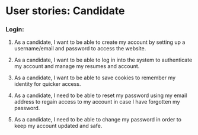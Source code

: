 # User stories: Candidate

### Login:
1. As a candidate, I want to be able to create my account by setting up a username/email and password to access the website.

2. As a candidate, I want to be able to log in into the system to authenticate my account and manage my resumes and account.

3. As a candidate, I want to be able to save cookies to remember my identity for quicker access.

4. As a candidate, I need to be able to reset my password using my email address to regain access to my account in case I have forgotten my password. 

5. As a candidate, I need to be able to change my password in order to keep my account updated and safe.
